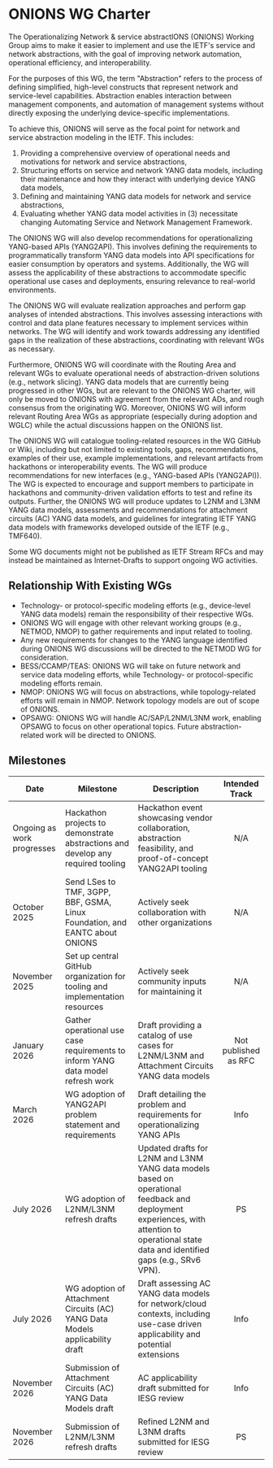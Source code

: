 # ONIONS WG Charter

The Operationalizing Network & service abstractIONS (ONIONS) Working Group aims to make it easier to implement and use the IETF's service and network abstractions, with the goal of improving network automation, operational efficiency, and interoperability.

For the purposes of this WG, the term "Abstraction" refers to the process of defining simplified, high-level constructs that represent network and service-level capabilities. Abstraction enables interaction between management components, and automation of management systems without directly exposing the underlying device-specific implementations.

To achieve this, ONIONS will serve as the focal point for network and service abstraction modeling in the IETF. This includes:

1. Providing a comprehensive overview of operational needs and motivations for network and service abstractions,
1. Structuring efforts on service and network YANG data models, including their maintenance and how they interact with underlying device YANG data models,
1. Defining and maintaining YANG data models for network and service abstractions,
1. Evaluating whether YANG data model activities in (3) necessitate changing Automating Service and Network Management Framework.

The ONIONS WG will also develop recommendations for operationalizing YANG-based APIs (YANG2API). This involves defining the requirements to programmatically transform YANG data models into API specifications for easier consumption by operators and systems. Additionally, the WG will assess the applicability of these abstractions to accommodate specific operational use cases and deployments, ensuring relevance to real-world environments.

The ONIONS WG will evaluate realization approaches and perform gap analyses of intended abstractions. This involves assessing interactions with control and data plane features necessary to implement services within networks. The WG will identify and work towards addressing any identified gaps in the realization of these abstractions, coordinating with relevant WGs as necessary.

Furthermore, ONIONS WG will coordinate with the Routing Area and relevant WGs to evaluate operational needs of abstraction-driven solutions (e.g., network slicing). YANG data models that are currently being progressed in other WGs, but are relevant to the ONIONS WG charter, will only be moved to ONIONS with agreement from the relevant ADs, and rough consensus from the originating WG. Moreover, ONIONS WG will inform relevant Routing Area WGs as appropriate (especially during adoption and WGLC) while the actual discussions happen on the ONIONS list.

The ONIONS WG will catalogue tooling-related resources in the WG GitHub or Wiki, including but not limited to existing tools, gaps, recommendations, examples of their use, example implementations, and relevant artifacts from hackathons or interoperability events. The WG will produce recommendations for new interfaces (e.g., YANG-based APIs (YANG2API)).  The WG is expected to encourage and support members to participate in hackathons and community-driven validation efforts to test and refine its outputs. Further, the ONIONS WG will produce updates to L2NM and L3NM YANG data models, assessments and recommendations for attachment circuits (AC) YANG data models, and guidelines for integrating IETF YANG data models with frameworks developed outside of the IETF (e.g., TMF640).

Some WG documents might not be published as IETF Stream RFCs and may instead be maintained as Internet-Drafts to support ongoing WG activities.

## Relationship With Existing WGs

* Technology- or protocol-specific modeling efforts (e.g., device-level YANG data models) remain the responsibility of their respective WGs.
* ONIONS WG will engage with other relevant working groups (e.g., NETMOD, NMOP) to gather requirements and input related to tooling.
* Any new requirements for changes to the YANG language identified during ONIONS WG discussions will be directed to the NETMOD WG for consideration.
* BESS/CCAMP/TEAS: ONIONS WG will take on future network and service data modeling efforts, while Technology- or protocol-specific modeling efforts remain.
* NMOP: ONIONS WG will focus on abstractions, while topology-related efforts will remain in NMOP. Network topology models are out of scope of ONIONS.
* OPSAWG: ONIONS WG will handle AC/SAP/L2NM/L3NM work, enabling OPSAWG to focus on other operational topics. Future abstraction-related work will be directed to ONIONS.


## Milestones

| Date                      | Milestone | Description | Intended Track |
|---------------------------|-----------| -------------|:--------------:|
| Ongoing as work progresses |Hackathon projects to demonstrate abstractions and develop any required tooling |Hackathon event showcasing vendor collaboration, abstraction feasibility, and proof-of-concept YANG2API tooling| N/A|
| October 2025              | Send LSes to TMF, 3GPP, BBF, GSMA, Linux Foundation, and EANTC about ONIONS | Actively seek collaboration with other organizations|N/A|
| November 2025              | Set up central GitHub organization for tooling and implementation resources | Actively seek community inputs for maintaining it|N/A|
| January 2026              | Gather operational use case requirements to inform YANG data model refresh work | Draft providing a catalog of use cases for L2NM/L3NM and Attachment Circuits YANG data models | Not published as RFC |
| March 2026                | WG adoption of YANG2API problem statement and requirements | Draft detailing the problem and requirements for operationalizing YANG APIs| Info|
| July 2026                |WG adoption of L2NM/L3NM refresh drafts |Updated drafts for L2NM and L3NM YANG data models based on operational feedback and deployment experiences, with attention to operational state data and identified gaps (e.g., SRv6 VPN).| PS|
| July 2026                |WG adoption of Attachment Circuits (AC) YANG Data Models applicability draft |Draft assessing AC YANG data models for network/cloud contexts, including use-case driven applicability and potential extensions| Info |
| November 2026            |Submission of Attachment Circuits (AC) YANG Data Models draft|AC applicability draft submitted for IESG review| Info |
| November 2026            |Submission of L2NM/L3NM refresh drafts|Refined L2NM and L3NM drafts submitted for IESG review| PS|
